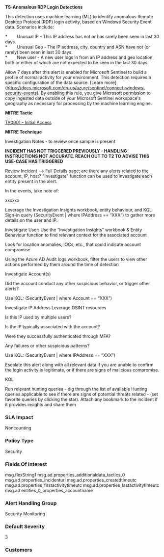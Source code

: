**TS-Anomalous RDP Login Detections**

This detection uses machine learning (ML) to identify anomalous Remote Desktop Protocol (RDP) login activity, based on Windows Security Event data. Scenarios include:

\*        Unusual IP - This IP address has not or has rarely been seen in last 30 days.  
\*        Unusual Geo - The IP address, city, country and ASN have not (or rarely) been seen in last 30 days.  
\*        New user - A new user logs in from an IP address and geo location, both or either of which are not expected to be seen in the last 30 days.

Allow 7 days after this alert is enabled for Microsoft Sentinel to build a profile of normal activity for your environment. This detection requires a specific configuration of the data source. \[Learn more\](https://docs.microsoft.com/en-us/azure/sentinel/connect-windows-security-events). By enabling this rule, you give Microsoft permission to copy ingested data outside of your Microsoft Sentinel workspace's geography as necessary for processing by the machine learning engine.

**MITRE Tactic**

[TA0001 - Initial Access](https://attack.mitre.org/attacks/TA0001/)

**MITRE Technique**







Investigation Notes - to review once sample is present

**INCIDENT HAS NOT TRIGGERED PREVIOUSLY - HANDLING INSTRUCTIONS NOT ACCURATE. REACH OUT TO T2 TO ADVISE THIS USE-CASE HAS TRIGGERED**

Review Incident --> Full Details page; are there any alerts related to the account, IP, host? "Investigate" function can be used to investigate each entity present in the alert. 

In the events, take note of:

xxxxxx

 

Leverage the Investigation Insights workbook, entity behaviour, and KQL Sign-in query (SecurityEvent | where IPAddress == “XXX”)  to gather more details on the user and IP. 

Investigate User: 
Use the “Investigation Insights” workbook & Entity Behaviour function to find relevant context for the associated account

Look for location anomalies, IOCs, etc., that could indicate account compromise 

Using the Azure AD Audit logs workbook, filter the users to view other actions performed by them around the time of detection

Investigate Account(s)

Did the account conduct any other suspicious behavior, or trigger other alerts?

Use KQL: (SecurityEvent | where Account == “XXX”)

Investigate IP Address
Leverage OSINT resources

Is this IP used by multiple users?

Is the IP typically associated with the account?

Were they successfully authenticated through MFA?

Any failures or other suspicious patterns?

Use KQL: (SecurityEvent | where IPAddress == “XXX”)

 

Escalate this alert along with all relevant data if you are unable to confirm the login activity is legitimate, or if there are signs of malicious compromise.

KQL

Run relevant hunting queries - dig through the list of available Hunting queries applicable to see if there are signs of potential threats related -  (set favorite queries by clicking the star). Attach any bookmark to the incident if it provides insights and share them


### SLA Impact
Noncounting

### Policy Type
Security

### Fields Of Interest
msg.flexString1
msg.ad.properties_additionaldata_tactics_0
msg.ad.properties_incidenturl
msg.ad.properties_createdtimeutc
msg.ad.properties_firstactivitytimeutc
msg.ad.properties_lastactivitytimeutc
msg.ad.entities_0_properties_accountname

### Alert Handling Group
Security Monitoring

### Default Severity
3

### Customers





